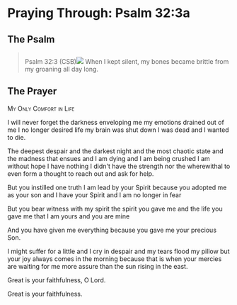 # Praying Through: Psalm 32:3a

## The Psalm

>Psalm 32:3 (CSB)<img class="intro-right" style="margin-top:10px" src="/images/art-paris-psalter.jpg">   When I kept silent, my bones became brittle from my groaning all day long.

## The Prayer

<div style="font-variant: small-caps;">
My Only Comfort in Life
</div>


I will never forget
  the darkness enveloping me
  my emotions drained out of me
  I no longer desired life
  my brain was shut down
  I was dead
  and I wanted to die.

The deepest despair
  and the darkest night
  and the most chaotic state
  and the madness that ensues
  and I am dying
  and I am being crushed
  I am without hope
  I have nothing
  I didn't have the strength
  nor the wherewithal
  to even form a thought
  to reach out and ask for help.

But you
  instilled one truth
  I am lead by your Spirit
  because you adopted me as your son
  and I have your Spirit
  and I am no longer in fear

But you
  bear witness with my spirit
  the spirit you gave me
  and the life you gave me
  that I am yours
  and you are mine

And you
  have given me everything
  because you gave me your precious Son.

I might suffer for a little
  and I cry in despair
  and my tears flood my pillow
  but your joy always comes in the morning
  because that is when your mercies are waiting for me
  more assure than the sun rising in the east.

Great is your faithfulness, O Lord.

Great is your faithfulness.
